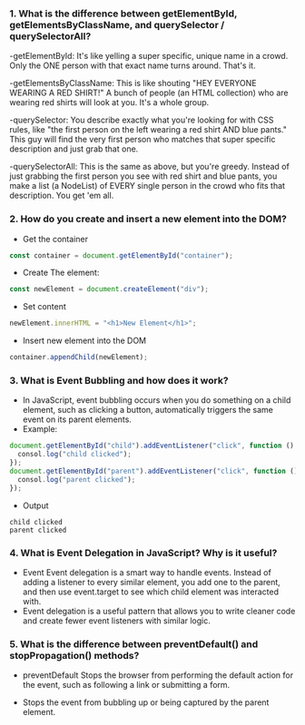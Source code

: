 ### 1. What is the difference between getElementById, getElementsByClassName, and querySelector / querySelectorAll?

-getElementById: It's like yelling a super specific, unique name in a crowd. Only the ONE person with that exact name turns around. That's it.

-getElementsByClassName: This is like shouting "HEY EVERYONE WEARING A RED SHIRT!" A bunch of people (an HTML collection) who are wearing red shirts will look at you. It's a whole group.

-querySelector: You describe exactly what you're looking for with CSS rules, like "the first person on the left wearing a red shirt AND blue pants." This guy will find the very first person who matches that super specific description and just grab that one.

-querySelectorAll: This is the same as above, but you're greedy. Instead of just grabbing the first person you see with red shirt and blue pants, you make a list (a NodeList) of EVERY single person in the crowd who fits that description. You get 'em all.

### 2. How do you create and insert a new element into the DOM?

- Get the container

```js
const container = document.getElementById("container");
```

- Create The element:

```js
const newElement = document.createElement("div");
```

- Set content

```js
newElement.innerHTML = "<h1>New Element</h1>";
```

- Insert new element into the DOM

```js
container.appendChild(newElement);
```

### 3. What is Event Bubbling and how does it work?

- In JavaScript, event bubbling occurs when you do something on a child element, such as clicking a button, automatically triggers the same event on its parent elements.
- Example:

```js
document.getElementById("child").addEventListener("click", function () {
  consol.log("child clicked");
}); 
document.getElementById("parent").addEventListener("click", function () {
  consol.log("parent clicked");
});
```
- Output
```consol
child clicked
parent clicked
```

### 4. What is Event Delegation in JavaScript? Why is it useful?
- Event Event delegation is a smart way to handle events. Instead of adding a listener to every similar element, you add one to the parent, and then use event.target to see which child element was interacted with.
- Event delegation is a useful pattern that allows you to write cleaner code and create fewer event listeners with similar logic.


### 5. What is the difference between preventDefault() and stopPropagation() methods?

- preventDefault Stops the browser from performing the default action for the event, such as following a link or submitting a form.

- Stops the event from bubbling up or being captured by the parent element.
